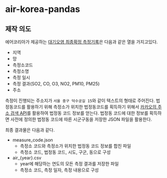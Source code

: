 # air-korea-pandas

제작 의도
---
에어코리아가 제공하는 <a href="https://www.airkorea.or.kr/web/last_amb_hour_data?pMENU_NO=123">대기오염 최종확정 측정기록</a>은 다음과 같은 열을 가지고있다.
- 지역
- 망
- 측정소코드
- 측정소명
- 측정 일시
- 측정 결과(SO2, CO, O3, NO2, PM10, PM25)
- 주소 

측정이 진행되는 주소지가 ```서울 중구 덕수궁길 15```와 같이 텍스트의 형태로 주어진다. 법정동코드를 활용하기 위해
측정소가 위치한 법정동코드를 획득하기 위해서 <a href="https://developers.kakao.com/docs/latest/ko/local/dev-guide">카카오의 주소 검색 API</a>를 활용하여 법정동 코드 정보를 얻는다.
법정동 코드에 대한 정보를 획득하면 사전에 정의한 법정동 코드에 따른 시군구동을 저장한 JSON 파일을 활용한다. 



최종 결과물은 다음과 같다.
- measure_code.json
  - 측정소 코드와 측정소가 위치한 법정동 코드 정보를 합친 파일
  - 측정소 코드, 법정동 코드, 시도, 구군, 동으로 구성 
- air_{year}.csv
  - year에 해당하는 연도의 모든 측정 결과를 저장한 파일
  - 측정소 코드, 측정 일자, 측정 내용으로 구성